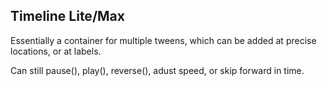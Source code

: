 ## Timeline Lite/Max

Essentially a container for multiple tweens, which can be added at precise locations, or at labels.

Can still pause(), play(), reverse(), adust speed, or skip forward in time.
